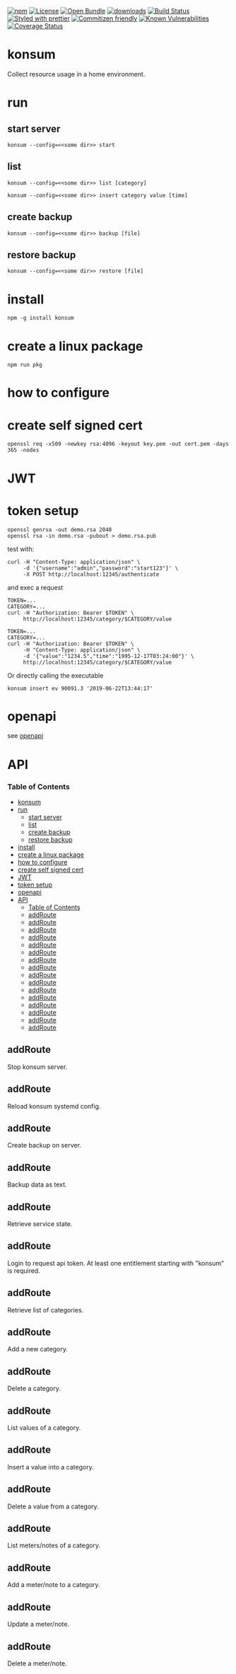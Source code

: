 [![npm](https://img.shields.io/npm/v/@konsumation/konsum.svg)](https://www.npmjs.com/package/@konsumation/konsum)
[![License](https://img.shields.io/badge/License-BSD%203--Clause-blue.svg)](https://opensource.org/licenses/BSD-3-Clause)
[![Open Bundle](https://bundlejs.com/badge-light.svg)](https://bundlejs.com/?q=@konsumation/konsum)
[![downloads](http://img.shields.io/npm/dm/@konsumation/konsum.svg?style=flat-square)](https://npmjs.org/package/@konsumation/konsum)
[![Build Status](https://img.shields.io/endpoint.svg?url=https%3A%2F%2Factions-badge.atrox.dev%2Fkonsumation%2Fkonsum%2Fbadge\&style=flat)](https://actions-badge.atrox.dev/konsumation/konsum/goto)
[![Styled with prettier](https://img.shields.io/badge/styled_with-prettier-ff69b4.svg)](https://github.com/prettier/prettier)
[![Commitizen friendly](https://img.shields.io/badge/commitizen-friendly-brightgreen.svg)](http://commitizen.github.io/cz-cli/)
[![Known Vulnerabilities](https://snyk.io/test/github/konsumation/konsum/badge.svg)](https://snyk.io/test/github/konsumation/konsum)
[![Coverage Status](https://coveralls.io/repos/konsumation/konsum/badge.svg)](https://coveralls.io/github/konsumation/konsum)

# konsum

Collect resource usage in a home environment.

# run

## start server

```shell
konsum --config=<<some dir>> start
```

## list

```shell
konsum --config=<<some dir>> list [category]
```

```shell
konsum --config=<<some dir>> insert category value [time]
```

## create backup

```shell
konsum --config=<<some dir>> backup [file]
```

## restore backup

```shell
konsum --config=<<some dir>> restore [file]
```

# install

```shell
npm -g install konsum
```

# create a linux package

```shell
npm run pkg
```

# how to configure

# create self signed cert

```shell
openssl req -x509 -newkey rsa:4096 -keyout key.pem -out cert.pem -days 365 -nodes
```

# JWT

# token setup

```shell
openssl genrsa -out demo.rsa 2048
openssl rsa -in demo.rsa -pubout > demo.rsa.pub
```

test with:

```shell
curl -H "Content-Type: application/json" \
     -d '{"username":"admin","password":"start123"}' \
     -X POST http://localhost:12345/authenticate
```

and exec a request

```shell
TOKEN=...
CATEGORY=...
curl -H "Authorization: Bearer $TOKEN" \
     http://localhost:12345/category/$CATEGORY/value
```

```shell
TOKEN=...
CATEGORY=...
curl -H "Authorization: Bearer $TOKEN" \
     -H "Content-Type: application/json" \
     -d '{"value":"1234.5","time":"1995-12-17T03:24:00"}' \
     http://localhost:12345/category/$CATEGORY/value
```

Or directly calling the executable

```shell
konsum insert ev 90091.3 '2019-06-22T13:44:17'
```

# openapi

see [openapi](https://konsumation.github.io/openapi/index.html)

# API

<!-- Generated by documentation.js. Update this documentation by updating the source code. -->

### Table of Contents

- [konsum](#konsum)
- [run](#run)
  - [start server](#start-server)
  - [list](#list)
  - [create backup](#create-backup)
  - [restore backup](#restore-backup)
- [install](#install)
- [create a linux package](#create-a-linux-package)
- [how to configure](#how-to-configure)
- [create self signed cert](#create-self-signed-cert)
- [JWT](#jwt)
- [token setup](#token-setup)
- [openapi](#openapi)
- [API](#api)
    - [Table of Contents](#table-of-contents)
  - [addRoute](#addroute)
  - [addRoute](#addroute-1)
  - [addRoute](#addroute-2)
  - [addRoute](#addroute-3)
  - [addRoute](#addroute-4)
  - [addRoute](#addroute-5)
  - [addRoute](#addroute-6)
  - [addRoute](#addroute-7)
  - [addRoute](#addroute-8)
  - [addRoute](#addroute-9)
  - [addRoute](#addroute-10)
  - [addRoute](#addroute-11)
  - [addRoute](#addroute-12)
  - [addRoute](#addroute-13)
  - [addRoute](#addroute-14)
  - [addRoute](#addroute-15)

## addRoute

Stop konsum server.

## addRoute

Reload konsum systemd config.

## addRoute

Create backup on server.

## addRoute

Backup data as text.

## addRoute

Retrieve service state.

## addRoute

Login to request api token.
At least one entitlement starting with "konsum" is required.

## addRoute

Retrieve list of categories.

## addRoute

Add a new category.

## addRoute

Delete a category.

## addRoute

List values of a category.

## addRoute

Insert a value into a category.

## addRoute

Delete a value from a category.

## addRoute

List meters/notes of a category.

## addRoute

Add a meter/note to a category.

## addRoute

Update a meter/note.

## addRoute

Delete a meter/note.
